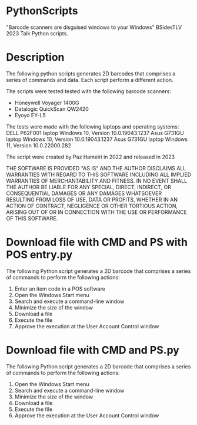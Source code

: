 # PythonScripts
"Barcode scanners are disguised windows to your Windows" BSidesTLV 2023 Talk Python scripts.

# Description
The following python scripts generates 2D barcodes that comprises a series of commands and data.
Each script perform a different action.

The scripts were tested tested with the following barcode scanners:
* Honeywell Voyager 1400G
* Datalogic QuickScan QW2420
* Eyoyo EY-L5

The tests were made with the following laptops and operating systems:
DELL P62F001 laptop Windows 10, Version 10.0.19043.1237
Asus G731GU  laptop Windows 10, Version 10.0.19043.1237
Asus G731GU  laptop Windows 11, Version 10.0.22000.282

The script were created by Paz Hameiri in 2022 and released in 2023

THE SOFTWARE IS PROVIDED "AS IS" AND THE AUTHOR DISCLAIMS ALL
WARRANTIES WITH REGARD TO THIS SOFTWARE INCLUDING ALL IMPLIED
WARRANTIES OF MERCHANTABILITY AND FITNESS. IN NO EVENT SHALL
THE AUTHOR BE LIABLE FOR ANY SPECIAL, DIRECT, INDIRECT, OR
CONSEQUENTIAL DAMAGES OR ANY DAMAGES WHATSOEVER RESULTING FROM
LOSS OF USE, DATA OR PROFITS, WHETHER IN AN ACTION OF CONTRACT,
NEGLIGENCE OR OTHER TORTIOUS ACTION, ARISING OUT OF OR IN
CONNECTION WITH THE USE OR PERFORMANCE OF THIS SOFTWARE.

# Download file with CMD and PS with POS entry.py
The following Python script generates a 2D barcode that comprises a series of commands to perform the following actions:
1. Enter an item code in a POS software
2. Open the Windows Start menu
3. Search and execute a command-line window
4. Minimize the size of the window
5. Download a file
6. Execute the file
7. Approve the execution at the User Account Control window

# Download file with CMD and PS.py
The following Python script generates a 2D barcode that comprises a series of commands to perform the following actions:
1. Open the Windows Start menu
2. Search and execute a command-line window
3. Minimize the size of the window
4. Download a file
5. Execute the file
6. Approve the execution at the User Account Control window

